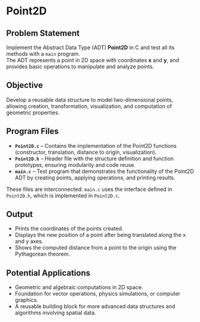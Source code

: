 # Point2D

## Problem Statement  
Implement the Abstract Data Type (ADT) **Point2D** in C and test all its methods with a `main` program.  
The ADT represents a point in 2D space with coordinates **x** and **y**, and provides basic operations to manipulate and analyze points.  


## Objective  
Develop a reusable data structure to model two-dimensional points, allowing creation, transformation, visualization, and computation of geometric properties.  


## Program Files  

- **`Point2D.c`** – Contains the implementation of the Point2D functions (constructor, translation, distance to origin, visualization).  
- **`Point2D.h`** – Header file with the structure definition and function prototypes, ensuring modularity and code reuse.  
- **`main.c`** – Test program that demonstrates the functionality of the Point2D ADT by creating points, applying operations, and printing results.  

These files are interconnected: `main.c` uses the interface defined in `Point2D.h`, which is implemented in `Point2D.c`.  


## Output  
- Prints the coordinates of the points created.  
- Displays the new position of a point after being translated along the x and y axes.  
- Shows the computed distance from a point to the origin using the Pythagorean theorem.  


## Potential Applications  
- Geometric and algebraic computations in 2D space.  
- Foundation for vector operations, physics simulations, or computer graphics.  
- A reusable building block for more advanced data structures and algorithms involving spatial data.  

